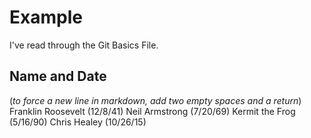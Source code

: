 # Example

I've read through the Git Basics File.

## Name and Date
(_to force a new line in markdown, add two empty spaces and a return_)
Franklin Roosevelt (12/8/41)
Neil Armstrong (7/20/69)
Kermit the Frog (5/16/90)
Chris Healey (10/26/15)


